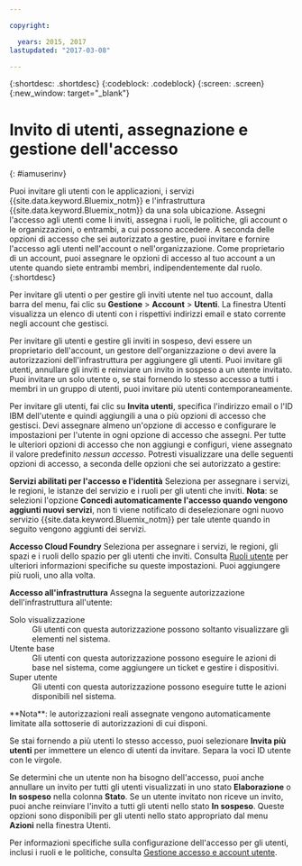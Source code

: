 ```yaml
---

copyright:

  years: 2015, 2017
lastupdated: "2017-03-08"

---
```


{:shortdesc: .shortdesc}
{:codeblock: .codeblock}
{:screen: .screen}
{:new_window: target="_blank"}

# Invito di utenti, assegnazione e gestione dell'accesso
{: #iamuserinv}

Puoi invitare gli utenti con le applicazioni, i servizi {{site.data.keyword.Bluemix_notm}} e l'infrastruttura {{site.data.keyword.Bluemix_notm}} da una sola ubicazione. Assegni l'accesso agli utenti come li inviti, assegna i ruoli, le politiche, gli account o le organizzazioni, o entrambi, a cui possono accedere. A seconda delle opzioni di accesso che sei autorizzato a gestire, puoi invitare e fornire l'accesso agli utenti nell'account o nell'organizzazione. Come proprietario di un account, puoi assegnare le opzioni di accesso al tuo account a un utente quando siete entrambi membri, indipendentemente dal ruolo.
{:shortdesc}

Per invitare gli utenti o per gestire gli inviti utente nel tuo account, dalla barra del menu, fai clic su **Gestione** &gt; **Account** &gt; **Utenti**. La finestra Utenti visualizza un elenco di utenti con i rispettivi indirizzi email e stato corrente negli account che gestisci. 

Per invitare gli utenti e gestire gli inviti in sospeso, devi essere un proprietario dell'account, un gestore dell'organizzazione o devi avere la autorizzazioni dell'infrastruttura per aggiungere gli utenti.  Puoi invitare gli utenti, annullare gli inviti e reinviare un invito in sospeso a un utente invitato. Puoi invitare un solo utente o, se stai fornendo lo stesso accesso a tutti i membri in un gruppo di utenti, puoi invitare più utenti contemporaneamente.

Per invitare gli utenti, fai clic su **Invita utenti**, specifica l'indirizzo email o l'ID IBM dell'utente e quindi aggiungili a una o più opzioni di accesso che gestisci. Devi assegnare almeno un'opzione di accesso e configurare le impostazioni per l'utente in ogni opzione di accesso che assegni. Per tutte le ulteriori opzioni di accesso che non aggiungi e configuri, viene assegnato il valore predefinito *nessun accesso*. Potresti visualizzare una delle seguenti opzioni di accesso, a seconda delle opzioni che sei autorizzato a gestire:

**Servizi abilitati per l'accesso e l'identità**
Seleziona per assegnare i servizi, le regioni, le istanze del servizio e i ruoli per gli utenti che inviti.
**Nota**:  se selezioni l'opzione **Concedi automaticamente l'accesso quando vengono aggiunti nuovi servizi**, non ti viene notificato di deselezionare ogni nuovo servizio {{site.data.keyword.Bluemix_notm}} per tale utente quando in seguito vengono aggiunti dei servizi.

**Accesso Cloud Foundry**
Seleziona per assegnare i servizi, le regioni, gli spazi e i ruoli dello spazio per gli utenti che inviti. Consulta [Ruoli utente](/docs/admin/users_roles.html#userrolesinfo) per ulteriori informazioni specifiche su queste impostazioni. Puoi aggiungere più ruoli, uno alla volta.

**Accesso all'infrastruttura**
Assegna la seguente autorizzazione dell'infrastruttura all'utente: 
<dl>
<dt>Solo visualizzazione</dt>
<dd>Gli utenti con questa autorizzazione possono soltanto visualizzare gli elementi nel sistema.</dd>
<dt>Utente base</dt>
<dd>Gli utenti con questa autorizzazione possono eseguire le azioni di base nel sistema, come aggiungere un ticket e gestire i dispositivi.</dd>
<dt>Super utente</dt>
<dd>Gli utenti con questa autorizzazione possono eseguire tutte le azioni disponibili nel sistema.</dd>
</dl>
**Nota**: le autorizzazioni reali assegnate vengono automaticamente limitate alla sottoserie di autorizzazioni di cui disponi.

Se stai fornendo a più utenti lo stesso accesso, puoi selezionare **Invita più utenti** per immettere un elenco di utenti da invitare. Separa la voci ID utente con le virgole.  

Se determini che un utente non ha bisogno dell'accesso, puoi anche annullare un invito per tutti gli utenti visualizzati in uno stato **Elaborazione** o **In sospeso** nella colonna **Stato**. Se un utente invitato non riceve un invito, puoi anche reinviare l'invito a tutti gli utenti nello stato **In sospeso**.  Queste opzioni sono disponibili per gli utenti nello stato appropriato dal menu **Azioni** nella finestra Utenti.

Per informazioni specifiche sulla configurazione dell'accesso per gli utenti, inclusi i ruoli e le politiche, consulta [Gestione accesso e account utente](/docs/admin/iamusermanage.html).
